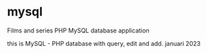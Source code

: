 # mysql
Films and series PHP MySQL database application

this is MySQL - PHP database with query, edit and add.
januari 2023